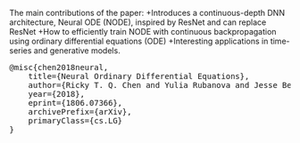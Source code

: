 The main contributions of the paper:
+Introduces a continuous-depth DNN architecture, Neural ODE (NODE), inspired by ResNet and can replace ResNet
+How to efficiently train NODE with continuous backpropagation using ordinary differential equations (ODE)
+Interesting applications in time-series and generative models.

<pre>
@misc{chen2018neural,
    title={Neural Ordinary Differential Equations},
    author={Ricky T. Q. Chen and Yulia Rubanova and Jesse Bettencourt and David Duvenaud},
    year={2018},
    eprint={1806.07366},
    archivePrefix={arXiv},
    primaryClass={cs.LG}
}
</pre>
